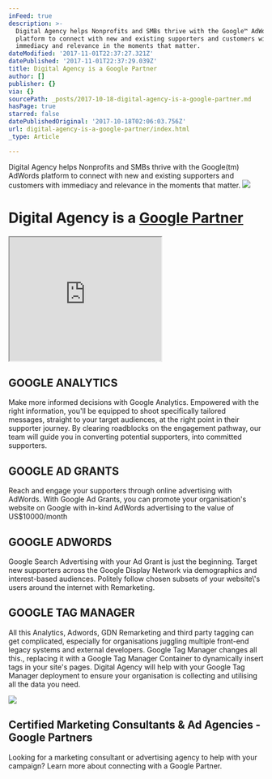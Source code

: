 ```yaml
---
inFeed: true
description: >-
  Digital Agency helps Nonprofits and SMBs thrive with the Google™ AdWords
  platform to connect with new and existing supporters and customers with
  immediacy and relevance in the moments that matter.
dateModified: '2017-11-01T22:37:27.321Z'
datePublished: '2017-11-01T22:37:29.039Z'
title: Digital Agency is a Google Partner
author: []
publisher: {}
via: {}
sourcePath: _posts/2017-10-18-digital-agency-is-a-google-partner.md
hasPage: true
starred: false
datePublishedOriginal: '2017-10-18T02:06:03.756Z'
url: digital-agency-is-a-google-partner/index.html
_type: Article

---
```

Digital Agency helps Nonprofits and SMBs thrive with the Google(tm) AdWords platform to connect with new and existing supporters and customers with immediacy and relevance in the moments that matter.
![](https://imgflo.herokuapp.com/graph/2b2431f8e7ba7b0/6e2203773f931a12bda1b308fa395589/croprotate.png?cropheight=238&cropwidth=625&degrees=0&input=https%3A%2F%2Fthe-grid-user-content.s3-us-west-2.amazonaws.com%2Fa4a96b5f-1e06-4ab8-badc-79f8b5aa436f.png&x=5&y=0)

# Digital Agency is a [Google Partner][0]

<iframe src="https://the-grid.github.io/ed-userhtml/?g=eJwlzEEKwyAQAMB7XiHeVUpCscX4l60aazAqu0sgv2-gD5hxFLAMFoRhlV_mQW9jYBTSufdckw79MDuZUYG3jofeSQqgqwUR05bQO_Mf_DS5WE4RKhCtMqsByC0hfSDmJEUEBgU5tXCpElc5P-wy2-X5svI-bul_fKUvLw" height="244" style=""></iframe>

## GOOGLE ANALYTICS

Make more informed decisions with Google Analytics. Empowered with the right information, you'll be equipped to shoot specifically tailored messages, straight to your target audiences, at the right point in their supporter journey. By clearing roadblocks on the engagement pathway, our team will guide you in converting potential supporters, into committed supporters.

## GOOGLE AD GRANTS

Reach and engage your supporters through online advertising with AdWords. With Google Ad Grants, you can promote your organisation's website on Google with in-kind AdWords advertising to the value of US$10000/month

## GOOGLE ADWORDS

Google Search Advertising with your Ad Grant is just the beginning. Target new supporters across the Google Display Network via demographics and interest-based audiences. Politely follow chosen subsets of your website\\'s users around the internet with Remarketing.

## GOOGLE TAG MANAGER

All this Analytics, Adwords, GDN Remarketing and third party tagging can get complicated, especially for organisations juggling multiple front-end legacy systems and external developers. Google Tag Manager changes all this., replacing it with a Google Tag Manager Container to dynamically insert tags in your site's pages. Digital Agency will help with your Google Tag Manager deployment to ensure your organisation is collecting and utilising all the data you need.

<article style=""><img src="https://s3-us-west-2.amazonaws.com/the-grid-img/p/9056a68ec4681ba9e9373b4f3ac9f32cd5860380.png" /><h1>Certified Marketing Consultants &amp; Ad Agencies - Google Partners</h1><p>Looking for a marketing consultant or advertising agency to help with your campaign? Learn more about connecting with a Google Partner.</p></article>



[0]: https://www.google.com/partners/?hl=en-GB#a_profile;idtf=3184384698; "Digital Agency is a Google Partner"